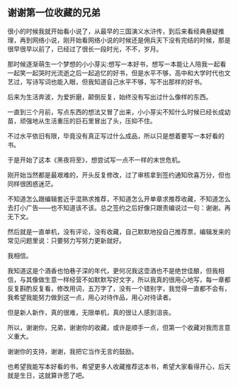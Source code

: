 ## 谢谢第一位收藏的兄弟
很小的时候我就开始看小说了，从最早的三国演义水浒传，到后来看经典悬疑推理，再到网络小说，刚开始看网络小说的时候还是佣兵天下没有完结的时候，那是很早很早以前了，已经过了很长一段时光，不不，岁月。

那时候逐渐萌生一个梦想的小小芽尖:想写一本好书，想写一本能让人陪我一起看一起笑一起哭时光流逝之后一起追忆的好书，但是水平不够，高中和大学时代也文艺过，写诗写词也能入眼，但我知道自己水平不够，写不出那样的好书。

后来为生活奔波，为爱折磨，颠倒反复，始终没有写出过什么像样的东西。

一直到三个月前，写点东西的想法又冒了出来，小小芽尖不知什么时候已经长成幼苗，顽强地从生活重压的巨石里冒出了头，压抑不住。

不过水平依旧有限，毕竟没有真正写过什么成品，所以只是想着要写一本好看的书。

于是开始了这本《黑夜将至》，想尝试写一点不一样的末世危机。

刚开始当然都是最艰难的，开头反复修改，过了审核拿到签约通知欣喜万分，但也同样很困惑迷茫。

不知道怎么跟编辑套近乎混熟求推荐，不知道怎么开单章求推荐收藏，不知道怎么去打小广告――也不知道该不该。总之签约之后好像只跟责编说过一句：谢谢。再无下文。

然后就是一直单机，没有评论，没有收藏，自己默默地投自己推荐票，编辑发来的常见问题里说：只要努力写努力更新就好。

我相信。

我知道这是个酒香也怕巷子深的年代，更何况我这壶酒也不是绝世佳酿，但我相信，与其像做生意一样经营不如默默写好文字，所以我真的很用心地写，每一章都反复斟酌反复看，修改用词，五万字了，没有一个错别字，我觉得一直都不会有，我希望我能努力做到这一点，用心对待作品，用心对待读者。

但是新人新作，真的很难，无限单机，真的很让人感到沮丧。

所以，谢谢你，兄弟，谢谢你的收藏，或许是顺手一点，但第一个收藏对我而言意义重大。

谢谢你的支持，谢谢，我把它当作无言的鼓励。

也希望我能写本好看的书，希望更多人收藏推荐这本书，希望大家看得开心，后天就是生日，这就算许愿了吧。

